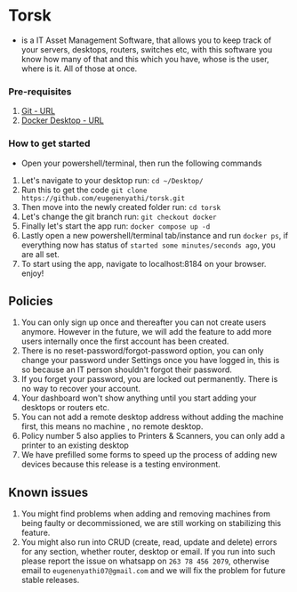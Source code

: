 # Torsk

- is a IT Asset Management Software, that allows you to keep track of your servers, desktops, routers, switches etc, with this software
  you know how many of that and this which you have, whose is the user, where is it. All of those at once.

### Pre-requisites

1. [Git - URL](https://git-scm.com/download/win)
2. [Docker Desktop - URL](https://www.docker.com/products/docker-desktop/)

### How to get started

- Open your powershell/terminal, then run the following commands

1. Let's navigate to your desktop run: `cd ~/Desktop/`
2. Run this to get the code `git clone https://github.com/eugenenyathi/torsk.git`
3. Then move into the newly created folder run: `cd torsk`
4. Let's change the git branch run: `git checkout docker`
5. Finally let's start the app run: `docker compose up -d`
6. Lastly open a new powershell/terminal tab/instance and run `docker ps`, if everything
   now has status of `started some minutes/seconds ago`, you are all set.
7. To start using the app, navigate to localhost:8184 on your browser. enjoy!

## Policies

1. You can only sign up once and thereafter you can not create users anymore. However in the future,
   we will add the feature to add more users internally once the first account has been created.
2. There is no reset-password/forgot-password option, you can only change your password under Settings once you have logged in, this is so because an IT person shouldn't forgot their password.
3. If you forget your password, you are locked out permanently. There is no way to recover your account.
4. Your dashboard won't show anything until you start adding your desktops or routers etc.
5. You can not add a remote desktop address without adding the machine first, this means no machine
   , no remote desktop.
6. Policy number 5 also applies to Printers & Scanners, you can only add a printer to an existing desktop
7. We have prefilled some forms to speed up the process of adding new devices because this release is a
   testing environment.

## Known issues

1. You might find problems when adding and removing machines from being faulty or decommissioned, we are
   still working on stabilizing this feature.
2. You might also run into CRUD (create, read, update and delete) errors for any section, whether router,
   desktop or email. If you run into such please report the issue on whatsapp on `263 78 456 2079`, otherwise
   email to `eugenenyathi07@gmail.com` and we will fix the problem for future stable releases.
